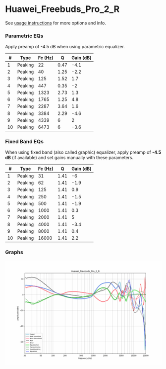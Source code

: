 # Huawei_Freebuds_Pro_2_R
See [usage instructions](https://github.com/jaakkopasanen/AutoEq#usage) for more options and info.

### Parametric EQs
Apply preamp of -4.5 dB when using parametric equalizer.

|   # | Type    |   Fc (Hz) |    Q |   Gain (dB) |
|-----|---------|-----------|------|-------------|
|   1 | Peaking |        22 | 0.47 |        -4.1 |
|   2 | Peaking |        40 | 1.25 |        -2.2 |
|   3 | Peaking |       125 | 1.52 |         1.7 |
|   4 | Peaking |       447 | 0.35 |        -2   |
|   5 | Peaking |      1323 | 2.73 |         1.3 |
|   6 | Peaking |      1765 | 1.25 |         4.8 |
|   7 | Peaking |      2287 | 3.64 |         1.6 |
|   8 | Peaking |      3384 | 2.29 |        -4.6 |
|   9 | Peaking |      4339 | 6    |         2   |
|  10 | Peaking |      6473 | 6    |        -3.6 |

### Fixed Band EQs
When using fixed band (also called graphic) equalizer, apply preamp of **-4.5 dB** (if available) and set gains manually with these parameters.

|   # | Type    |   Fc (Hz) |    Q |   Gain (dB) |
|-----|---------|-----------|------|-------------|
|   1 | Peaking |        31 | 1.41 |        -6   |
|   2 | Peaking |        62 | 1.41 |        -1.9 |
|   3 | Peaking |       125 | 1.41 |         0.9 |
|   4 | Peaking |       250 | 1.41 |        -1.5 |
|   5 | Peaking |       500 | 1.41 |        -1.9 |
|   6 | Peaking |      1000 | 1.41 |         0.3 |
|   7 | Peaking |      2000 | 1.41 |         5   |
|   8 | Peaking |      4000 | 1.41 |        -3.4 |
|   9 | Peaking |      8000 | 1.41 |         0.4 |
|  10 | Peaking |     16000 | 1.41 |         2.2 |

### Graphs
![](./Huawei_Freebuds_Pro_2_R.png)
